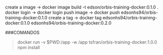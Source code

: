 create a image -> docker image build -t edson/orbis-training-docker:0.1.0 .
docker login -> docker login
push image -> docker push edsonhs94/orbis-training-docker:0.1.0
create a tag -> docker tag edsonhs94/orbis-training-docker:0.1.0 edsonhs94/orbis-training-docker:0.2.0

###COMANDOS
> docker run -v $PWD:/app -w /app tsfran/orbis-training-docker:1.0.0 npm install